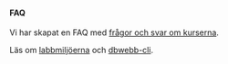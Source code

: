 #### FAQ

Vi har skapat en FAQ med [frågor och svar om kurserna](kurser/faq).

Läs om [labbmiljöerna](labbmiljo) och [dbwebb-cli](dbwebb-cli).
